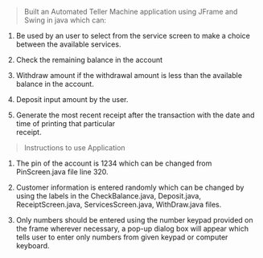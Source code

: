  > Built an Automated Teller Machine application using JFrame and Swing in java which can: 

 1. Be used by an user to select from the service screen to make a choice between the available services.
 
 2. Check the remaining balance in the account 
 
 3. Withdraw amount if the withdrawal amount is less
    than the available balance in the account.
 4. Deposit input amount by the user.
 
 5. Generate the most recent receipt after the
    transaction with the date and time of printing that particular  
    receipt.

> Instructions to use Application

 1. The pin of the account is 1234 which can be changed from PinScreen.java file line 320.
 
 2. Customer information is entered randomly which can be changed by using the labels in the CheckBalance.java, Deposit.java, ReceiptScreen.java, ServicesScreen.java, WithDraw.java files.
 
 3. Only numbers should be entered using the number keypad provided on the frame wherever necessary, a pop-up dialog box will appear which tells user to enter only     numbers from given keypad or computer keyboard.
